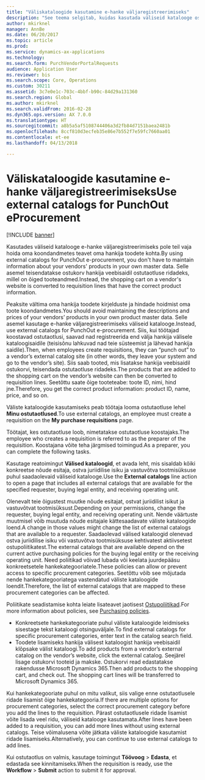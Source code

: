 ```yaml
---
title: "Väliskataloogide kasutamine e-hanke väljaregistreerimiseks"
description: "See teema selgitab, kuidas kasutada väliseid katalooge ostutaotluste koostamiseks ja esitamiseks."
author: mkirknel
manager: AnnBe
ms.date: 06/20/2017
ms.topic: article
ms.prod: 
ms.service: dynamics-ax-applications
ms.technology: 
ms.search.form: PurchVendorPortalRequests
audience: Application User
ms.reviewer: bis
ms.search.scope: Core, Operations
ms.custom: 30211
ms.assetid: 3c7e0e1c-703c-4bbf-b90c-84d29a131360
ms.search.region: Global
ms.author: mkirknel
ms.search.validFrom: 2016-02-28
ms.dyn365.ops.version: AX 7.0.0
ms.translationtype: HT
ms.sourcegitcommit: a8b5a5af5108744406a3d2fb84d7151baea2481b
ms.openlocfilehash: 8ccf810d3ecfeb35e86e7b552f7e59fc7660aa01
ms.contentlocale: et-ee
ms.lasthandoff: 04/13/2018

---
```


# <a name="use-external-catalogs-for-punchout-eprocurement"></a><span data-ttu-id="f1f55-103">Väliskataloogide kasutamine e-hanke väljaregistreerimiseks</span><span class="sxs-lookup"><span data-stu-id="f1f55-103">Use external catalogs for PunchOut eProcurement</span></span>

[!INCLUDE [banner](../includes/banner.md)]

<span data-ttu-id="f1f55-104">Kasutades väliseid katalooge e-hanke väljaregistreerimiseks pole teil vaja hoida oma koondandmetes teavet oma hankija toodete kohta.</span><span class="sxs-lookup"><span data-stu-id="f1f55-104">By using external catalogs for PunchOut e-procurement, you don't have to maintain information about your vendors' products in your own master data.</span></span> <span data-ttu-id="f1f55-105">Selle asemel teisendatakse ostukorv hankija veebisaidil ostutaotluse ridadeks, millel on õiged tooteandmed.</span><span class="sxs-lookup"><span data-stu-id="f1f55-105">Instead, the shopping cart on a vendor's website is converted to requisition lines that have the correct product information.</span></span> 

<span data-ttu-id="f1f55-106">Peaksite vältima oma hankija toodete kirjelduste ja hindade hoidmist oma toote koondandmetes.</span><span class="sxs-lookup"><span data-stu-id="f1f55-106">You should avoid maintaining the descriptions and prices of your vendors’ products in your own product master data.</span></span> <span data-ttu-id="f1f55-107">Selle asemel kasutage e-hanke väljaregistreerimiseks väliseid katalooge.</span><span class="sxs-lookup"><span data-stu-id="f1f55-107">Instead, use external catalogs for PunchOut e-procurement.</span></span> <span data-ttu-id="f1f55-108">Siis, kui töötajad koostavad ostutaotlusi, saavad nad registreerida end välja hankija välisele kataloogisaidile (teisisõnu lahkuvad nad teie süsteemist ja lähevad hankija saidile).</span><span class="sxs-lookup"><span data-stu-id="f1f55-108">Then, when employees create requisitions, they can “punch out” to a vendor’s external catalog site (in other words, they leave your system and go to the vendor’s site).</span></span> <span data-ttu-id="f1f55-109">Siis saab tooted, mis lisatakse hankija veebisaidil ostukorvi, teisendada ostutaotluse ridadeks.</span><span class="sxs-lookup"><span data-stu-id="f1f55-109">The products that are added to the shopping cart on the vendor’s website can then be converted to requisition lines.</span></span> <span data-ttu-id="f1f55-110">Seetõttu saate õige tooteteabe: toote ID, nimi, hind jne.</span><span class="sxs-lookup"><span data-stu-id="f1f55-110">Therefore, you get the correct product information: product ID, name, price, and so on.</span></span>

<span data-ttu-id="f1f55-111">Väliste kataloogide kasutamiseks peab töötaja looma ostutaotluse lehel **Minu ostutaotlused**.</span><span class="sxs-lookup"><span data-stu-id="f1f55-111">To use external catalogs, an employee must create a requisition on the **My purchase requisitions** page.</span></span>

<span data-ttu-id="f1f55-112">Töötajat, kes ostutaotluse loob, nimetatakse ostutaotluse koostajaks.</span><span class="sxs-lookup"><span data-stu-id="f1f55-112">The employee who creates a requisition is referred to as the preparer of the requisition.</span></span> <span data-ttu-id="f1f55-113">Koostajana võite teha järgmised toimingud.</span><span class="sxs-lookup"><span data-stu-id="f1f55-113">As a preparer, you can complete the following tasks.</span></span>

<span data-ttu-id="f1f55-114">Kasutage reatoimingut **Välised kataloogid**, et avada leht, mis sisaldab kõiki konkreetse nõude esitaja, ostva juriidilise isiku ja vastuvõtva tootmisüksuse puhul saadaolevaid väliseid katalooge.</span><span class="sxs-lookup"><span data-stu-id="f1f55-114">Use the **External catalogs** line action to open a page that includes all external catalogs that are available for the specified requester, buying legal entity, and receiving operating unit.</span></span>

<span data-ttu-id="f1f55-115">Olenevalt teie õigustest muutke nõude esitajat, ostvat juriidilist isikut ja vastuvõtvat tootmisüksust.</span><span class="sxs-lookup"><span data-stu-id="f1f55-115">Depending on your permissions, change the requester, buying legal entity, and receiving operating unit.</span></span> <span data-ttu-id="f1f55-116">Nende väärtuste muutmisel võib muutuda nõude esitajale kättesaadavate väliste kataloogide loend.</span><span class="sxs-lookup"><span data-stu-id="f1f55-116">A change in those values might change the list of external catalogs that are available to a requester.</span></span> <span data-ttu-id="f1f55-117">Saadaolevad välised kataloogid olenevad ostva juriidilise isiku või vastuvõtva tootmisüksuse kehtivatest aktiivsetest ostupoliitikatest.</span><span class="sxs-lookup"><span data-stu-id="f1f55-117">The external catalogs that are available depend on the current active purchasing policies for the buying legal entity or the receiving operating unit.</span></span> <span data-ttu-id="f1f55-118">Need poliitikad võivad lubada või keelata juurdepääsu konkreetsetele hankekategooriatele.</span><span class="sxs-lookup"><span data-stu-id="f1f55-118">These policies can allow or prevent access to specific procurement categories.</span></span> <span data-ttu-id="f1f55-119">Seetõttu võib see mõjutada nende hankekategooriatega vastendatud väliste kataloogide loendit.</span><span class="sxs-lookup"><span data-stu-id="f1f55-119">Therefore, the list of external catalogs that are mapped to these procurement categories can be affected.</span></span>

<span data-ttu-id="f1f55-120">Poliitikate seadistamise kohta leiate lisateavet jaotisest [Ostupoliitikad](../procurement/purchase-policies.md).</span><span class="sxs-lookup"><span data-stu-id="f1f55-120">For more information about policies, see [Purchasing policies](../procurement/purchase-policies.md).</span></span>

- <span data-ttu-id="f1f55-121">Konkreetsete hankekategooriate puhul väliste kataloogide leidmiseks sisestage tekst kataloogi otsinguväljale.</span><span class="sxs-lookup"><span data-stu-id="f1f55-121">To find external catalogs for specific procurement categories, enter text in the catalog search field.</span></span>
- <span data-ttu-id="f1f55-122">Toodete lisamiseks hankija välisest kataloogist hankija veebisaidil klõpsake välist kataloogi.</span><span class="sxs-lookup"><span data-stu-id="f1f55-122">To add products from a vendor’s external catalog on the vendor’s website, click the external catalog.</span></span> <span data-ttu-id="f1f55-123">Seejärel lisage ostukorvi tooteid ja makske. Ostukorvi read edastatakse rakendusse Microsoft Dynamics 365.</span><span class="sxs-lookup"><span data-stu-id="f1f55-123">Then add products to the shopping cart, and check out. The shopping cart lines will be transferred to Microsoft Dynamics 365.</span></span>

<span data-ttu-id="f1f55-124">Kui hankekategooriate puhul on mitu valikut, siis valige enne ostutaotlusele ridade lisamist õige hankekategooria.</span><span class="sxs-lookup"><span data-stu-id="f1f55-124">If there are multiple options for procurement categories, select the correct procurement category before you add the lines to the requisition.</span></span>
<span data-ttu-id="f1f55-125">Pärast ostutaotlusele ridade lisamist võite lisada veel ridu, väliseid katalooge kasutamata.</span><span class="sxs-lookup"><span data-stu-id="f1f55-125">After lines have been added to a requisition, you can add more lines without using external catalogs.</span></span> <span data-ttu-id="f1f55-126">Teise võimalusena võite jätkata väliste kataloogide kasutamist ridade lisamiseks.</span><span class="sxs-lookup"><span data-stu-id="f1f55-126">Alternatively, you can continue to use external catalogs to add lines.</span></span>

<span data-ttu-id="f1f55-127">Kui ostutaotlus on valmis, kasutage toimingut **Töövoog** > **Edasta**, et edastada see kinnitamiseks.</span><span class="sxs-lookup"><span data-stu-id="f1f55-127">When the requisition is ready, use the **Workflow** > **Submit** action to submit it for approval.</span></span>

